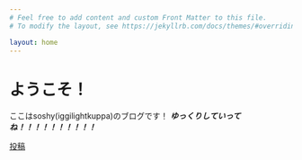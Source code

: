 ```yaml
---
# Feel free to add content and custom Front Matter to this file.
# To modify the layout, see https://jekyllrb.com/docs/themes/#overriding-theme-defaults

layout: home
---
```


# ようこそ！
ここはsoshy(iggilightkuppa)のブログです！
***ゆっくりしていってね！！！！！！！！！！***

[投稿](./_posts/)